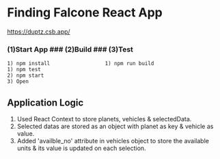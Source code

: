 # Finding Falcone React App 

 https://duptz.csb.app/

### (1)Start App                     ### (2)Build                            ### (3)Test
    1) npm install                  1) npm run build                          1) npm test
    2) npm start                        
    3) Open 
    
## Application Logic
1) Used React Context to store planets, vehicles & selectedData.
2) Selected datas are stored as an object with planet as key & vehicle as value.
3) Added 'availble_no' attribute in vehicles object to store the available units & its value is updated on each selection.
